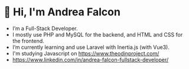 # 👋 Hi, I'm Andrea Falcon

- I’m a Full-Stack Developer.
- I mostly use PHP and MySQL for the backend, and HTML and CSS for the frontend.
- I’m currently learning and use Laravel with Inertia.js (with Vue3).
- I'm studying Javascript on https://www.theodinproject.com/
- https://www.linkedin.com/in/andrea-falcon-fullstack-developer/

<!---
falconandrea/falconandrea is a ✨ special ✨ repository because its `README.md` (this file) appears on your GitHub profile.
You can click the Preview link to take a look at your changes.
--->
